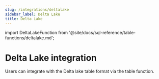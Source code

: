 ```yaml
---
slug: /integrations/deltalake
sidebar_label: Delta Lake
title: Delta Lake
---
```


import DeltaLakeFunction from '@site/docs/sql-reference/table-functions/deltalake.md';

# Delta Lake integration

Users can integrate with the Delta lake table format via the table function. 


<DeltaLakeFunction/>